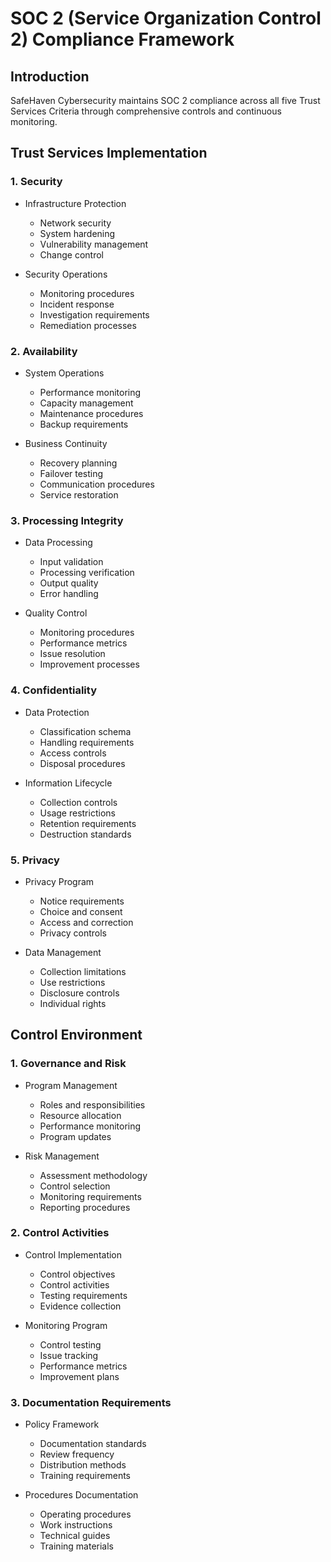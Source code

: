 # SOC 2 (Service Organization Control 2) Compliance Framework

## Introduction
SafeHaven Cybersecurity maintains SOC 2 compliance across all five Trust Services Criteria through comprehensive controls and continuous monitoring.

## Trust Services Implementation

### 1. Security
- Infrastructure Protection
  * Network security
  * System hardening
  * Vulnerability management
  * Change control

- Security Operations
  * Monitoring procedures
  * Incident response
  * Investigation requirements
  * Remediation processes

### 2. Availability
- System Operations
  * Performance monitoring
  * Capacity management
  * Maintenance procedures
  * Backup requirements

- Business Continuity
  * Recovery planning 
  * Failover testing
  * Communication procedures
  * Service restoration

### 3. Processing Integrity
- Data Processing
  * Input validation
  * Processing verification
  * Output quality
  * Error handling

- Quality Control
  * Monitoring procedures
  * Performance metrics
  * Issue resolution
  * Improvement processes

### 4. Confidentiality
- Data Protection
  * Classification schema
  * Handling requirements
  * Access controls
  * Disposal procedures

- Information Lifecycle
  * Collection controls
  * Usage restrictions
  * Retention requirements
  * Destruction standards

### 5. Privacy
- Privacy Program
  * Notice requirements
  * Choice and consent
  * Access and correction
  * Privacy controls

- Data Management
  * Collection limitations
  * Use restrictions
  * Disclosure controls
  * Individual rights

## Control Environment

### 1. Governance and Risk
- Program Management
  * Roles and responsibilities
  * Resource allocation
  * Performance monitoring
  * Program updates

- Risk Management
  * Assessment methodology
  * Control selection
  * Monitoring requirements
  * Reporting procedures

### 2. Control Activities
- Control Implementation
  * Control objectives
  * Control activities
  * Testing requirements
  * Evidence collection

- Monitoring Program
  * Control testing
  * Issue tracking
  * Performance metrics
  * Improvement plans

### 3. Documentation Requirements
- Policy Framework
  * Documentation standards
  * Review frequency
  * Distribution methods
  * Training requirements

- Procedures Documentation
  * Operating procedures
  * Work instructions
  * Technical guides
  * Training materials

